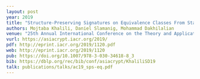 ```yaml
---
layout: post
year: 2019
title: "Structure-Preserving Signatures on Equivalence Classes From Standard Assumptions"
authors: Mojtaba Khalili, Daniel Slamanig, Mohammad Dakhilalian
venue: "25th Annual International Conference on the Theory and Application of Cryptology and Information Security - ASIACRYPT 2019"
vurl: https://asiacrypt.iacr.org/2019/
pdf: http://eprint.iacr.org/2019/1120.pdf
web: http://eprint.iacr.org/2019/1120
pub: https://doi.org/10.1007/978-3-030-34618-8_3
bib: https://dblp.org/rec/bib/conf/asiacrypt/KhaliliSD19
talk: publications/talks/ac19_sps-eq.pdf
---
```




